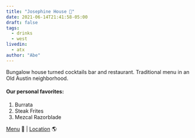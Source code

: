 ```yaml
---
title: "Josephine House 🥃"
date: 2021-06-14T21:41:58-05:00
draft: false
tags:
  - drinks
  - west
livedin:
  - atx
author: "Abe"
---
```


Bungalow house turned cocktails bar and restaurant. Traditional menu in an Old Austin neighborhood.

#### Our personal favorites:

1. Burrata
2. Steak Frites
3. Mezcal Razorblade

[Menu](https://josephineofaustin.com/wp-content/uploads/2020/06/JH_Dinner.pdf) 📖  |  [Location](https://goo.gl/maps/PjJBzeCoEymdu6Ah6) 🌎
